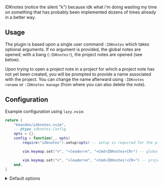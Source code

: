 IDKnotes (notice the silent "k") because idk what i'm doing wasting my time on
something that has probably been implemented dozens of times already in a better
way.

## Usage

The plugin is based upon a single user command `:IDKnotes` which takes optional
arguments. If no argument is provided, the global notes are opened; with a bang
(`:IDKnotes!`), the project notes are opened (see below).

Upon trying to open a project note in a project for which a project note has not
yet been created, you will be prompted to provide a name associated with the
project. You can change the name afterward using <nobr>`:IDKnotes rename`</nobr>
or <nobr>`:IDKnotes manage`</nobr> (from where you can also delete the note).

## Configuration

Example configuration using `lazy.nvim`:

```lua
return {
    "kkanden/idknotes.nvim",
    ---@type idknotes.Config
    opts = {},
    config = function(_, opts)
        require("idknotes").setup(opts) -- setup is required for the plugin to work

        vim.keymap.set("n", "<leader>n", "<Cmd>IDKnotes<CR>") -- global notes

        vim.keymap.set("n", "<leader>m", "<Cmd>IDKnotes!<CR>") -- project notes
    end,
}
```

<details>
<summary>Default options</summary>

```lua
{
    -- config of the note window
    win_config = {
        width = 0.4, -- if between 0 and 1 taken as fraction of the window, if integer taken as number or lines
        height = 0.5, -- same as above
        style = "minimal",
        border = "rounded",
        title_pos = "center",
    },
    fallback_to_cwd = false, -- if not in a git repo, fall back to current directory
    save_on_close = true, -- unimplemented
    -- set `keymaps` to false to disable automatic keymap setup
    keymaps = {
        quit_save = "q", -- `q` in normal mode will save and close the buffer
    },
}
```

</details>
